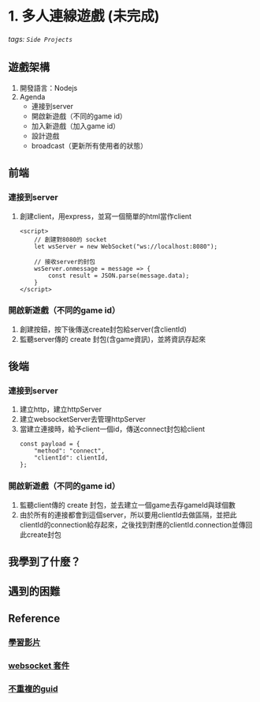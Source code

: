 # 1. 多人連線遊戲 (未完成)
###### tags: `Side Projects`

## 遊戲架構
1. 開發語言：Nodejs
2. Agenda
    * 連接到server
    * 開啟新遊戲（不同的game id）
    * 加入新遊戲（加入game id）
    * 設計遊戲
    * broadcast（更新所有使用者的狀態）

## 前端
### 連接到server
1. 創建client，用express，並寫一個簡單的html當作client
    ```htmlembedded=
    <script>
        // 創建對8080的 socket
        let wsServer = new WebSocket("ws://localhost:8080");

        // 接收server的封包
        wsServer.onmessage = message => {
            const result = JSON.parse(message.data);
        }
    </script>
    ```
### 開啟新遊戲（不同的game id）
1. 創建按鈕，按下後傳送create封包給server(含clientId)
2. 監聽server傳的 create 封包(含game資訊)，並將資訊存起來

## 後端
### 連接到server
1. 建立http，建立httpServer
2. 建立websocketServer去管理httpServer
3. 當建立連接時，給予client一個id，傳送connect封包給client
    ```javascript=
    const payload = {
        "method": "connect",
        "clientId": clientId,
    };
    ```

### 開啟新遊戲（不同的game id）
1. 監聽client傳的 create 封包，並去建立一個game去存gameId與球個數
2. 由於所有的連接都會到這個server，所以要用clientId去做區隔，並把此clientId的connection給存起來，之後找到對應的clientId.connection並傳回此create封包

## 我學到了什麼？

## 遇到的困難

## Reference
### [學習影片](https://www.youtube.com/watch?v=cXxEiWudIUY&t=59m12s)
### [websocket 套件]( https://github.com/websockets/ws/blob/HEAD/doc/ws.md)
### [不重複的guid](https://stackoverflow.com/posts/44996682/revisions)
